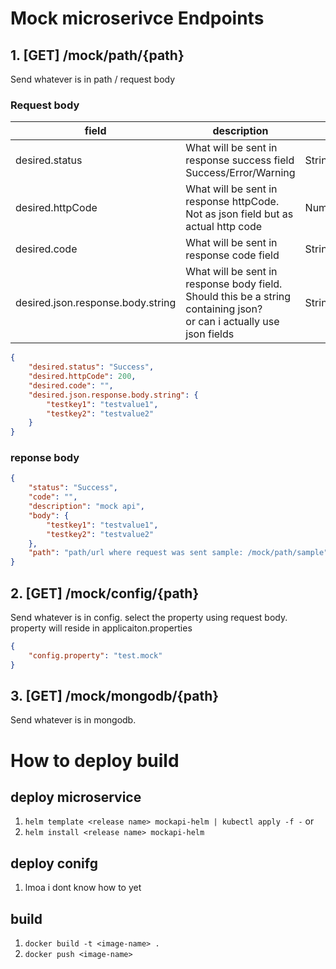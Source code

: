 # Mock microserivce Endpoints

## 1\. [GET] /mock/path/{path}

Send whatever is in path / request body


### Request body
| field | description | data type | remarks |
|-------|-------------|-----------|---------|
|desired.status                       | What will be sent in response success field Success/Error/Warning                                                        | String[Success/Error/Warning] | | 
|desired.httpCode                     | What will be sent in response httpCode. Not as json field but as actual http code                                        | Number[0,200-599]             | | 
|desired.code                         | What will be sent in response code field                                                                                 | String                        | |
|desired.json.response.body.string    | What will be sent in response body field. Should this be a string containing json?<br> or can i actually use json fields | String                        | |

```json
{
    "desired.status": "Success",
    "desired.httpCode": 200,
    "desired.code": "",
    "desired.json.response.body.string": {
        "testkey1": "testvalue1",
        "testkey2": "testvalue2"
    }
}
```

### reponse body
```json
{
    "status": "Success",
    "code": "",
    "description": "mock api",
    "body": {
        "testkey1": "testvalue1",
        "testkey2": "testvalue2"
    },
    "path": "path/url where request was sent sample: /mock/path/sample",
}
```


## 2\. [GET] /mock/config/{path}

Send whatever is in config. select the property using request body.
property will reside in applicaiton.properties

```json
{
    "config.property": "test.mock"
}
```

## 3. [GET] /mock/mongodb/{path}

Send whatever is in mongodb. 



# How to deploy build

## deploy microservice
1. ``helm template <release name> mockapi-helm | kubectl apply -f -`` or
1. ``helm install <release name> mockapi-helm``

## deploy conifg
1. lmoa i dont know how to yet

## build
1. ``docker build -t <image-name> .``
2. ``docker push <image-name>``



